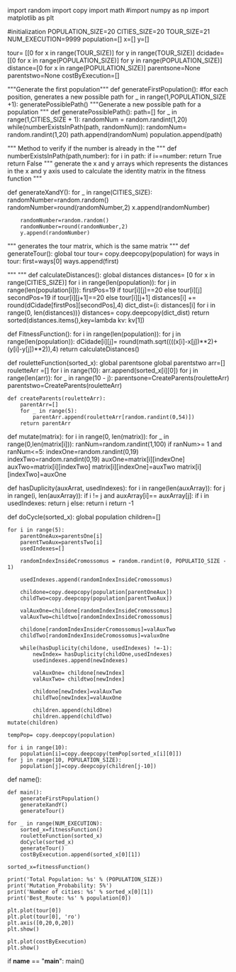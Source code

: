 
import random
import copy
import math
#import numpy as np
import matplotlib as plt

#initialization
POPULATION_SIZE=20
CITIES_SIZE=20
TOUR_SIZE=21
NUM_EXECUTION=9999
population=[]
x=[]
y=[]

tour= [[0 for x in range(TOUR_SIZE)] for y in range(TOUR_SIZE)]
dcidade=[[0 for x in range(POPULATION_SIZE)] for y in range(POPULATION_SIZE)]
distance=[0 for x in range(POPULATION_SIZE)]
parentsone=None
parentstwo=None
costByExecution=[]

"""Generate the first population"""
def generateFirstPopulation():
   #for each position, generates a new possible path
    for _ in range(1,POPULATION_SIZE +1):
        generatePossiblePath()
"""Generate a new possible path for a population """
def generatePossiblePath():
    path=[]
    for _ in range(1,CITIES_SIZE + 1):
        randomNum = random.randint(1,20)
        while(numberExistsInPath(path, randomNum)):
            randomNum= random.randint(1,20)
        path.append(randomNum)
    population.append(path)

"""
Method to verify if the number is already in the
"""
def numberExistsInPath(path,number):
    for i in path:
        if i==number:
            return True
        return False
"""
generate the x and y arrays which represents the distances in the
x and y axis used to calculate the identity matrix in the fitness function
"""

def generateXandY():
    for _ in range(CITIES_SIZE):
        randomNumber=random.random()
        randomNumber=round(randomNumber,2)
        x.append(randomNumber)

        randomNumber=random.random()
        randomNumber=round(randomNumber,2)
        y.append(randomNumber)

"""
generates the tour matrix, which is the same matrix
"""
def generateTour():
    global tour
    tour= copy.deepcopy(population)
    for ways in tour:
        first=ways[0]
        ways.append(first)

"""
"""
def calculateDistances():
    global distances
    distances= [0 for x in range(CITIES_SIZE)]
    for i in range(len(population)):
        for j in range(len(population[i])):
            firstPos=19 if tour[i][j]==20 else tour[i][j]
            secondPos=19 if tour[i][j+1]==20 else tour[i][j+1]
            distances[i] += round(dCidade[firstPos][secondPos],4)
        dict_dist={i: distances[i] for i in range(0, len(distances))}
        distances= copy.deepcopy(dict_dist)
        return sorted(distances.items(),key=lambda kv: kv[1])

def FitnessFunction():
    for i in range(len(population)):
        for j in range(len(population)):
            dCidade[i][j]= round(math.sqrt((((x[i]-x[j])**2)+(y[i]-y[j])**2)),4)
    return calculateDistances()
    
def rouletteFunction(sorted_x):
    global parentsone
    global parentstwo
    arr=[]
    rouletteArr =[]
    for i in range(10):
        arr.append(sorted_x[i][0])
    for j in range(len(arr)):
        for _ in range(10 - j):
            parentsone=CreateParents(rouletteArr)
            parentstwo=CreateParents(rouletteArr)

    def createParents(rouletteArr):
        parentArr=[]
        for _ in range(5):
            parentArr.append(rouletteArr[random.randint(0,54)])
        return parentArr
def mutate(matrix):
    for i in range(0, len(matrix)):
        for _ in range(0,len(matrix[i])):
            ranNum=random.randint(1,100)
            if ranNum>= 1 and ranNum<=5:
                indexOne=random.randint(0,19)
                indexTwo=random.randint(0,19)
                auxOne=matrix[i][indexOne]
                auxTwo=matrix[i][indexTwo]
                matrix[i][indexOne]=auxTwo
                matrix[i][indexTwo]=auxOne

def hasDuplicity(auxArrat, usedIndexes):
    for i in range(len(auxArray)):
        for j in range(i, len(auxArray)):
            if i != j and auxArray[i]== auxArray[j]:
                if i in usedIndexes:
                    return j
                else:
                    return i
    return -1

def doCycle(sorted_x):
    global population
    children=[]

    for i in range(5):
        parentOneAux=parentsOne[i]
        parentTwoAux=parentsTwo[i]
        usedIndexes=[]

        randomIndexInsideCromossomus = random.randint(0, POPULATIO_SIZE - 1)

        usedIndexes.append(randomIndexInsideCromossomus)

        childone=copy.deepcopy(population[parentOneAux])
        childTwo=copy.deepcopy(population[parentTwoAux])

        valAuxOne=childone[randomIndexInsideCromossomus]
        valAuxTwo=childtwo[randomIndexInsideCromossomus]

        childone[randomIndexInsiderCromossomus]=valAuxTwo
        childTwo[randomIndexInsideCromossomus]=valuxOne

        while(hasDuplicity(childone, usedIndexes) !=-1):
            newIndex= hasDuplicity(childOne,usedIndexes)
            usedindexes.append(newIndexes)

            valAuxOne= childone[newIndex]
            valAuxTwo= childtwo[newIndex]

            childone[newIndex]=valAuxTwo
            childTwo[newIndex]=valAuxOne

            children.append(childOne)
            children.append(childTwo)
    mutate(children)

    tempPop= copy.deepcopy(population)

    for i in range(10):
        population[i]=copy.deepcopy(temPop[sorted_x[i][0]])
    for j in range(10, POPULATION_SIZE):
        population[j]=copy.deepcopy(children[j-10])
def name():
    
    def main():
        generateFirstPopulation()
        generateXandY()
        generateTour()

    for _ in range(NUM_EXECUTION):
        sorted_x=fitnessFunction()
        rouletteFunction(sorted_x)
        doCycle(sorted_x)
        generateTour()
        costByExecution.append(sorted_x[0][1])

    sorted_x=fitnessFunction()

    print('Total Population: %s' % (POPULATION_SIZE))
    print('Mutation_Probability: 5%')
    print('Number of cities: %s' % sorted_x[0][1])
    print('Best_Route: %s' % population[0])

    plt.plot(tour[0])
    plt.plot(tour[0], 'ro')
    plt.axis([0,20,0,20])
    plt.show()

    plt.plot(costByExecution)
    plt.show()

if __name__ == "__main__":
    main()
    
                                    
                                    






















        
